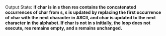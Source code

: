 Output State: **if char is in s then res contains the concatenated occurrences of char from s, s is updated by replacing the first occurrence of char with the next character in ASCII, and char is updated to the next character in the alphabet. If char is not in s initially, the loop does not execute, res remains empty, and s remains unchanged.**